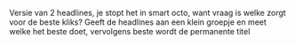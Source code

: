 Versie van 2 headlines, je stopt het in smart octo, want vraag is welke zorgt voor de beste kliks?
Geeft de headlines aan een klein groepje en meet welke het beste doet, vervolgens beste wordt de permanente titel
